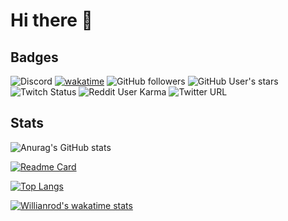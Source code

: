 # Hi there 👋
## Badges

![Discord](https://img.shields.io/discord/818449610090741771)
[![wakatime](https://wakatime.com/badge/user/f80f0750-f2e7-475a-a857-7e891df542a1.svg)](https://wakatime.com/@f80f0750-f2e7-475a-a857-7e891df542a1)
![GitHub followers](https://img.shields.io/github/followers/vivimouret29)
![GitHub User's stars](https://img.shields.io/github/stars/vivimouret29)
![Twitch Status](https://img.shields.io/twitch/status/daftmob)
![Reddit User Karma](https://img.shields.io/reddit/user-karma/combined/NumerousBreakfast119)
![Twitter URL](https://img.shields.io/twitter/url?url=https%3A%2F%2Ftwitter.com%2Fjustviivs)

## Stats

![Anurag's GitHub stats](https://github-readme-stats.vercel.app/api?username=vivimouret29&show_icons=true&theme=dark)

[![Readme Card](https://github-readme-stats.vercel.app/api/pin/?username=vivimouret29&repo=bot_discord&theme=dark)](https://github.com/anuraghazra/github-readme-stats)

[![Top Langs](https://github-readme-stats.vercel.app/api/top-langs/?username=vivimouret29&langs_count=10&theme=dark&layout=compact)](https://github.com/anuraghazra/github-readme-stats)

[![Willianrod's wakatime stats](https://github-readme-stats.vercel.app/api/wakatime?username=vivimouret29&layout=compact&theme=dark)](https://github.com/anuraghazra/github-readme-stats)

<!--
**vivimouret29/vivimouret29** is a ✨ _special_ ✨ repository because its `README.md` (this file) appears on your GitHub profile.

Here are some ideas to get you started:

- 🔭 I’m currently working on ...
- 🌱 I’m currently learning ...
- 👯 I’m looking to collaborate on ...
- 🤔 I’m looking for help with ...
- 💬 Ask me about ...
- 📫 How to reach me: ...
- 😄 Pronouns: ...
- ⚡ Fun fact: ...
-->
